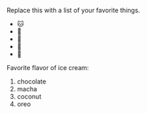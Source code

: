 Replace this with a list of your favorite things.

* 🐱
* 🐶
* 💝
* 🍰
* 🍔

Favorite flavor of ice cream:
1. chocolate
2. macha
3. coconut
4. oreo
